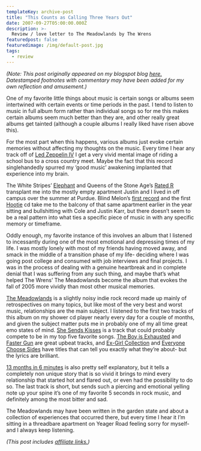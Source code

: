 ```yaml
---
templateKey: archive-post
title: "This Counts as Calling Three Years Out"
date: 2007-09-27T05:00:00.000Z
description: >-
  Review / love letter to The Meadowlands by The Wrens
featuredpost: false
featuredimage: /img/default-post.jpg
tags:
  - review
---
```


*(Note: This post originally appeared on my blogspot blog [here.][1] Datestamped footnotes with commentary may have been added for my own reflection and amusement.)*

 [1]: http://craigtsoandso.blogspot.com/2007/09/this-counts-as-calling-three-years-out.html

One of my favorite little things about music is certain songs or albums seem intertwined with certain events or time periods in the past. I tend to listen to music in full album form rather than individual songs so for me this makes certain albums seem much better than they are, and other really great albums get tainted (although a couple albums I really liked have risen above this).

For the most part when this happens, various albums just evoke certain memories without affecting my thoughts on the music. Every time I hear any track off of [Led Zeppelin IV][2] I get a very vivid mental image of riding a school bus to a cross country meet. Maybe the fact that this record singlehandedly spurred my ‘good music’ awakening implanted that experience into my brain.

 [2]: http://www.amazon.com/dp/B0011Z5IVE?tag=craigsturgisc-20

The White Stripes’ [Elephant][3] and Queens of the Stone Age’s [Rated R][4] transplant me into the mostly empty apartment Justin and I lived in off campus over the summer at Purdue. Blind Melon’s [first record][5] and the first [Hootie][6] cd take me to the balcony of that same apartment earlier in the year sitting and bullshitting with Cole and Justin Karr, but there doesn’t seem to be a real pattern into what ties a specific piece of music in with any specific memory or timeframe.

 [3]: http://www.amazon.com/dp/B001B9BEF4?tag=craigsturgisc-20
 [4]: http://www.amazon.com/dp/B003X7KI1S?tag=craigsturgisc-20
 [5]: http://www.amazon.com/dp/B000TEPIYA/?tag=craigsturgisc-20
 [6]: http://www.amazon.com/dp/B001L2CPD6?tag=craigsturgisc-20

Oddly enough, my favorite instance of this involves an album that I listened to incessantly during one of the most emotional and depressing times of my life. I was mostly lonely with most of my friends having moved away, and smack in the middle of a transition phase of my life- deciding where I was going post college and consumed with job interviews and final projects. I was in the process of dealing with a genuine heartbreak and in complete denial that I was suffering from any such thing, and maybe that’s what helped The Wrens’ The Meadowlands become the album that evokes the fall of 2005 more vividly than most other musical memories.

[The Meadowlands][7] is a slightly noisy indie rock record made up mainly of retrospectives on many topics, but like most of the very best and worst music, relationships are the main subject. I listened to the first two tracks of this album on my shower cd player nearly every day for a couple of months, and given the subject matter puts me in probably one of my all time great emo states of mind. [She Sends Kisses][8] is a track that could probably compete to be in my top five favorite songs. [The Boy is Exhausted][9] and [Faster Gun][10] are great upbeat tracks, and [Ex-Girl Collection][11] and [Everyone Choose Sides][12] have titles that can tell you exactly what they’re about- but the lyrics are brilliant.

 [7]: http://www.amazon.com/dp/B000QQRJUC?tag=craigsturgisc-20
 [8]: http://youtu.be/aK3AMhNpg_k
 [9]: http://youtu.be/G3rTVfGr56s
 [10]: http://youtu.be/4H1MFbz03gE
 [11]: http://youtu.be/v7noP-zLxtk
 [12]: http://youtu.be/AE7IMHRjbeQ

[13 months in 6 minutes][13] is also pretty self explanatory, but it tells a completely non unique story that is so vivid it brings to mind every relationship that started hot and flared out, or even had the possibility to do so. The last track is short, but sends such a piercing and emotional yelling note up your spine it’s one of my favorite 5 seconds in rock music, and definitely among the most bitter and sad.

 [13]: http://youtu.be/POK_PEgGVLI

The Meadowlands may have been written in the garden state and about a collection of experiences that occurred there, but every time I hear it I’m sitting in a threadbare apartment on Yeager Road feeling sorry for myself- and I always keep listening.

*(This post includes [affiliate links.][15])*

 [15]: /affiliate-links/

